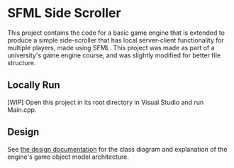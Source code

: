 # SFML Side Scroller

This project contains the code for a basic game engine that is extended to produce a simple side-scroller that has local server-client functionality for multiple players, made using SFML. This project was made as part of a university's game engine course, and was slightly modified for better file structure.

## Locally Run
[WIP] Open this project in its root directory in Visual Studio and run Main.cpp.

## Design
See [the design documentation](https://github.com/ntgomes/sfml-side-scroller/blob/main/DESIGN.md) for the class diagram and explanation of the engine's game object model architecture.
